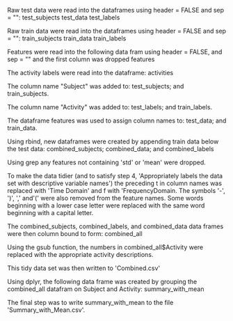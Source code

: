 Raw test data were read into the dataframes using header = FALSE and sep = "":
  test_subjects
  test_data
  test_labels

Raw train data were read into the dataframes using header = FALSE and sep = "":
  train_subjects
  train_data
  train_labels

Features were read into the following data fram using header = FALSE, and sep = "" and the first column was dropped
  features

The activity labels were read into the dataframe:
  activities

The column name "Subject" was added to:
  test_subjects; and
  train_subjects.
  
The column name "Activity" was added to:
  test_labels; and
  train_labels.

The dataframe features was used to assign column names to: 
  test_data; and
  train_data.

Using rbind, new dataframes were created by appending train data below the test data:
  combined_subjects;
  combined_data; and
  combined_labels

Using grep any features not containing 'std' or 'mean' were dropped.

To make the data tidier (and to satisfy step 4, 'Appropriately labels the data set with descriptive variable names') the preceding t in column names was replaced with
'Time Domain' and f with 'FrequencyDomain.  The symbols '-', ')', ',' and'(' were also removed from the feature names.  Some words beginning with a lower case letter 
were replaced with the same word beginning with a capital letter.

The combined_subjects, combined_labels, and combined_data data frames were then column bound to form:
  combined_all

Using the gsub function, the numbers in combined_all$Activity were replaced with the appropriate activity descriptions.

This tidy data set was then written to 'Combined.csv'

Using dplyr, the following data frame was created by grouping the combined_all datafram on Subject and Activity:
  summary_with_mean

The final step was to write summary_with_mean to the file 'Summary_with_Mean.csv'.
